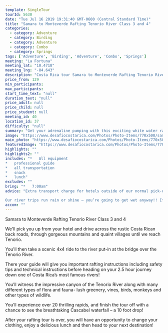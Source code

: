 ```yaml
---
template: SingleTour
tourId: 5630
date: "Tue Jul 16 2019 19:31:40 GMT-0600 (Central Standard Time)"
title: "Samara to Monteverde Rafting Tenorio River Class 3 and 4"
categories: 
  - category: Adventure
  - category: Birding
  - category: Adventure
  - category: Combo
  - category: Springs
tags: ['Adventure', 'Birding', 'Adventure', 'Combo', 'Springs']
meeting: "La Fortuna"
meeting_lat: "10.4718"
meeting_lng: "-84.643"
description: "Costa Rica tour Samara to Monteverde Rafting Tenorio River Class 3 and 4, id 5630"
price_from: 129
min_participants: 
max_participants: 
start_time_text: "null"
duration_text: "null"
price_adult: null
price_child: null
price_student: null
meeting_id: 40
location_id: 37
difficulty: "null"
summary: "Get your adrenaline pumping with this exciting white water rafting adventure on the way to your next vacation destination! Costa Rica is well known as the whitewater rafting capital of the world due to its abundant and exciting rivers and its growing number of outdoor enthusiasts. After receiving safety instructions from your professional guide, you’ll strap on your helmet and head down the thrilling rapids of one of the most famous rivers in Costa Rica on the Tenorio River."
image: "https://www.desafiocostarica.com/Photos/Photo-Items/770x500/samara-to-from-monteverde---rafting-on-the-tenorio-river---class-3-4-4.jpg"
main_photo: "https://www.desafiocostarica.com/Photos/Photo-Items/770x500/samara-to-from-monteverde---rafting-on-the-tenorio-river---class-3-4-4.jpg"
featuredImage: "https://www.desafiocostarica.com/Photos/Photo-Items/770x500/samara-to-from-monteverde---rafting-on-the-tenorio-river---class-3-4-4.jpg"
highlights: ""
highlights2: ""
includes: "*   All equipment
*   professional guide
*   all transportation
*   snack
*   lunch"
excludes: ""
bring: "*   7:00am"
advice: "Extra transport charge for hotels outside of our normal pick-up zone. Please inquire to confirm hotel pick-up time and pricing. For Nosara or Punta Islita Beaches: extra charge $30.

Our river trips run rain or shine – you’re going to get wet anyway!! If river conditions are unsuitable for the Río Tenorio, our head guide might make the call to change to a back-up river of a similar level and/or offer another tour – you're always guaranteed a fun, but safe day! You get a full refund if no tour is run."
accom: ""
---
```

Samara to Monteverde Rafting Tenorio River Class 3 and 4

We'll pick you up from your hotel and drive across the rustic Costa Rican back roads, through gorgeous mountains and quaint villages until we reach Tenorio.

You'll then take a scenic 4x4 ride to the river put-in at the bridge over the Tenorio River.

There your guide will give you important rafting instructions including safety tips and technical instructions before heading on your 2.5 hour journey down one of Costa Rica’s most famous rivers!

You’ll witness the impressive canyon of the Tenorio River along with many different types of flora and fauna- lush greenery, vines, birds, monkeys and other types of wildlife.

You’ll experience over 20 thrilling rapids, and finish the tour off with a chance to see the breathtaking Cascabel waterfall – a 10 foot drop!

After your rafting tour is over, you will have an opportunity to change your clothing, enjoy a delicious lunch and then head to your next destination!